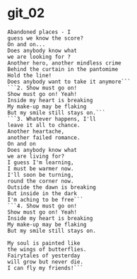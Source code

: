 # git_02
```1. Empty spaces - what are we living for?
Abandoned places - I
guess we know the score?
On and on...
Does anybody know what
we are looking for ?
Another hero, another mindless crime
Behind the curtain in the pantomime
Hold the line!
Does anybody want to take it anymore```
```2. Show must go on!
Show must go on! Yeah!
Inside my heart is breaking
My make-up may be flaking
But my smile still stays on.```
```3. Whatever happens, I'll
leave it all to chance.
Another heartache,
another failed romance.
On and on
Does anybody know what
we are living for?
I guess I'm learning,
I must be warmer now.
I'll soon be turning,
round the corner now.
Outside the dawn is breaking
But inside in the dark
I'm aching to be free```
```4. Show must go on!
Show must go on! Yeah!
Inside my heart is breaking
My make-up may be flaking
But my smile still stays on.

My soul is painted like
the wings of butterflies.
Fairytales of yesterday
will grow but never die.
I can fly my friends!```
